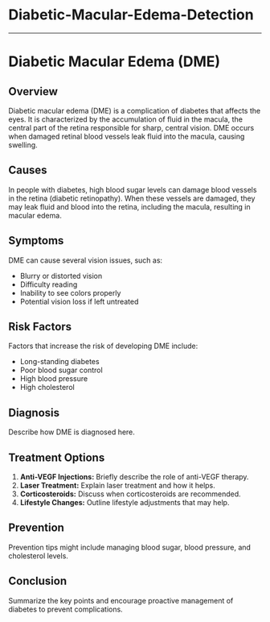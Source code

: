 # Diabetic-Macular-Edema-Detection

---

# Diabetic Macular Edema (DME)

## Overview
Diabetic macular edema (DME) is a complication of diabetes that affects the eyes. It is characterized by the accumulation of fluid in the macula, the central part of the retina responsible for sharp, central vision. DME occurs when damaged retinal blood vessels leak fluid into the macula, causing swelling.

## Causes
In people with diabetes, high blood sugar levels can damage blood vessels in the retina (diabetic retinopathy). When these vessels are damaged, they may leak fluid and blood into the retina, including the macula, resulting in macular edema.

## Symptoms
DME can cause several vision issues, such as:
- Blurry or distorted vision
- Difficulty reading
- Inability to see colors properly
- Potential vision loss if left untreated

## Risk Factors
Factors that increase the risk of developing DME include:
- Long-standing diabetes
- Poor blood sugar control
- High blood pressure
- High cholesterol

## Diagnosis
Describe how DME is diagnosed here.

## Treatment Options
1. **Anti-VEGF Injections:** Briefly describe the role of anti-VEGF therapy.
2. **Laser Treatment:** Explain laser treatment and how it helps.
3. **Corticosteroids:** Discuss when corticosteroids are recommended.
4. **Lifestyle Changes:** Outline lifestyle adjustments that may help.

## Prevention
Prevention tips might include managing blood sugar, blood pressure, and cholesterol levels.

## Conclusion
Summarize the key points and encourage proactive management of diabetes to prevent complications.
